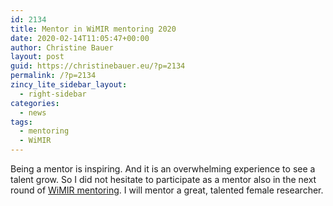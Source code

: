 ```yaml
---
id: 2134
title: Mentor in WiMIR mentoring 2020
date: 2020-02-14T11:05:47+00:00
author: Christine Bauer
layout: post
guid: https://christinebauer.eu/?p=2134
permalink: /?p=2134
zincy_lite_sidebar_layout:
  - right-sidebar
categories:
  - news
tags:
  - mentoring
  - WiMIR
---
```

Being a mentor is inspiring. And it is an overwhelming experience to see a talent grow. So I did not hesitate to participate as a mentor also in the next round of <a href="https://wimir.wordpress.com/2020/03/19/wimir-mentoring-round-2020/" rel="noopener noreferrer" target="_blank">WiMIR mentoring</a>. I will mentor a great, talented female researcher.